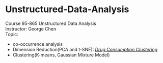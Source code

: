 # Unstructured-Data-Analysis
Course 95-865 Unstructured Data Analysis    
Instructor: George Chen    
Topic:    
*  co-occurrence analysis   
*  Dimension Reduction(PCA and t-SNE): [_Drug Consumption Clustering_](https://github.com/YaTingChang0620/Unstructured-Data-Analysis/blob/master/Drug%20Consumption.ipynb)
*  Clustering(K-means, Gaussian Mixture Model)
